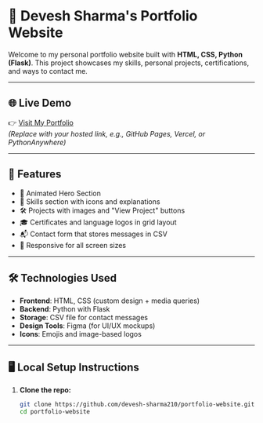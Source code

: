 # 💼 Devesh Sharma's Portfolio Website

Welcome to my personal portfolio website built with **HTML, CSS, Python (Flask)**. This project showcases my skills, personal projects, certifications, and ways to contact me.

---

## 🌐 Live Demo

👉 [Visit My Portfolio](https://your-portfolio-link.com)  
_(Replace with your hosted link, e.g., GitHub Pages, Vercel, or PythonAnywhere)_

---

## 📌 Features

- 🎨 Animated Hero Section
- 🚀 Skills section with icons and explanations
- 🛠️ Projects with images and "View Project" buttons
- 🎓 Certificates and language logos in grid layout
- 📬 Contact form that stores messages in CSV
- 📱 Responsive for all screen sizes

---

## 🛠️ Technologies Used

- **Frontend**: HTML, CSS (custom design + media queries)
- **Backend**: Python with Flask
- **Storage**: CSV file for contact messages
- **Design Tools**: Figma (for UI/UX mockups)
- **Icons**: Emojis and image-based logos

---

## 🖥️ Local Setup Instructions

1. **Clone the repo:**

   ```bash
   git clone https://github.com/devesh-sharma210/portfolio-website.git
   cd portfolio-website
